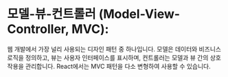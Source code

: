 # 모델-뷰-컨트롤러 (Model-View-Controller, MVC):
웹 개발에서 가장 널리 사용되는 디자인 패턴 중 하나입니다.
모델은 데이터와 비즈니스 로직을 정의하고, 뷰는 사용자 인터페이스를 표시하며, 컨트롤러는 모델과 뷰 간의 상호 작용을 관리합니다.
React에서는 MVC 패턴을 다소 변형하여 사용할 수 있습니다.